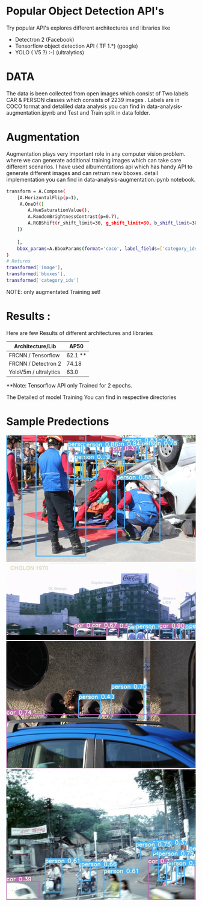 # Popular Object Detection API's
Try popular API's explores different architectures and libraries like
 - Detectron 2  (Facebook)
- Tensorflow object detection API ( TF 1.*)  (google)
 -  YOLO ( V5 ?) :-) (ultralytics)

# DATA
The data is been collected from open images which consist of Two labels CAR & PERSON classes
which consists of 2239 images .
Labels are in COCO format and detaliled data analysis you can find in  data-analysis-augmentation.ipynb
and Test and Train split in data folder.

# Augmentation
Augmentation plays very important role in any computer vision problem. where we can generate additional 
training images which can take care different scenarios.
I have used albumentations api which has handy API to generate different images and can retrurn new bboxes.
detail implementation you can find in data-analysis-augmentation.ipynb notebook.

```sh
transform = A.Compose(
    [A.HorizontalFlip(p=1),
     A.OneOf([
        A.HueSaturationValue(),
        A.RandomBrightnessContrast(p=0.7),
        A.RGBShift(r_shift_limit=30, g_shift_limit=30, b_shift_limit=30, p=0.3),
    ])
    
    ],
    bbox_params=A.BboxParams(format='coco', label_fields=['category_ids']),
)
# Returns 
transformed['image'],
transformed['bboxes'],
transformed['category_ids']
```
NOTE:  only augmentated Training set!

# Results :
Here are few Results of different architectures and libraries

| Architecture/Lib | AP50 |
| ------ | ------ |
| FRCNN / Tensorflow | 62.1 ** |
| FRCNN / Detectron 2 | 74.18 |
| YoloV5m / ultralytics  | 63.0 |

**Note: Tensorflow API only Trained for 2 epochs.

The Detailed of model Training You can find in respective directories 

# Sample Predections
![plot](./data/predictions/image_000000003.jpg)
![plot](./data/predictions/image_000000012.jpg)
![plot](./data/predictions/image_000000015.jpg)
![plot](./data/predictions/image_000000016.jpg)

